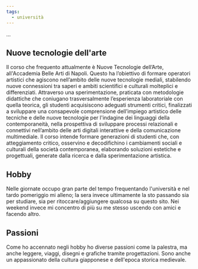 ```yaml
---
tags:
  - università
---
```


...


## Nuove tecnologie dell'arte

Il corso che frequento attualmente è Nuove Tecnologie dell’Arte, all'Accademia Belle Arti di Napoli. Questo ha l’obiettivo di formare operatori artistici che agiscono nell’ambito delle nuove tecnologie mediali, stabilendo nuove connessioni tra saperi e ambiti scientifici e culturali molteplici e differenziati.
Attraverso una sperimentazione, praticata con metodologie didattiche che coniugano trasversalmente l’esperienza laboratoriale con quella teorica, gli studenti acquisiscono adeguati strumenti critici, finalizzati a sviluppare una consapevole comprensione dell’impiego artistico delle tecniche e delle nuove tecnologie per l'indagine dei linguaggi della contemporaneità, nella prospettiva di sviluppare processi relazionali e connettivi nell’ambito delle arti digitali interattive e della comunicazione multimediale.
Il corso intende formare generazioni di studenti che, con atteggiamento critico, osservino e decodifichino i cambiamenti sociali e culturali della società contemporanea, elaborando soluzioni estetiche e progettuali, generate dalla ricerca e dalla sperimentazione artistica. 

## Hobby
Nelle giornate occupo gran parte del tempo frequentando l'università e nel tardo pomeriggio mi alleno; la sera invece ultimamente la sto passando sia per studiare, sia per ritoccare/aggiungere qualcosa su questo sito. Nei weekend invece mi concentro di più su me stesso uscendo con amici e facendo altro.

## Passioni
Come ho accennato negli hobby ho diverse passioni come la palestra, ma anche leggere, viaggi, disegni e grafiche tramite progettazioni.
Sono anche un appassionato della cultura giapponese e dell'epoca storica medievale.